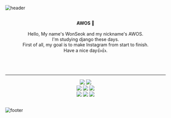 ![header](https://capsule-render.vercel.app/api?type=waving&&color=gradient&&height=130&section=header&fontSize=100)

<div align = "center">

<br/>
<strong>AWOS 🧐</strong><br><br>
Hello, My name's WonSeok and my nickname's AWOS.<br>
I'm studying django these days.<br>
First of all, my goal is to make Instagram from start to finish.<br>
Have a nice day👍👍.

<br/><br/>

---------------

<img src="https://img.shields.io/badge/Python-3776AB?style=flat-square&logo=Python&logoColor=white"/>
<img src="https://img.shields.io/badge/HTML-E34F26?style=flat-square&logo=HTML5&logoColor=white"/><br>
<img src="https://img.shields.io/badge/CSS-1572B6?style=flat-square&logo=CSS3&logoColor=white"/>
<img src="https://img.shields.io/badge/Java-007396?style=flat-square&logo=Java&logoColor=white"/>
<img src="https://img.shields.io/badge/Bootstrap-7952B3?style=flat-square&logo=Bootstrap&logoColor=white"/><br>
<img src="https://img.shields.io/badge/Django-092E20?style=flat-square&logo=Django&logoColor=white"/>
<img src="https://img.shields.io/badge/SpringBoot-6DB33F?style=flat-square&logo=SpringBoot&logoColor=white"/>
<img src=”https://img.shields.io/badge/Linux-FCC624?style=flat-square&logo=Linux&logoColor=white"/><br>

</div>

<br/>

![footer](https://capsule-render.vercel.app/api?type=waving&&color=gradient&&height=130&section=footer&fontSize=100)
